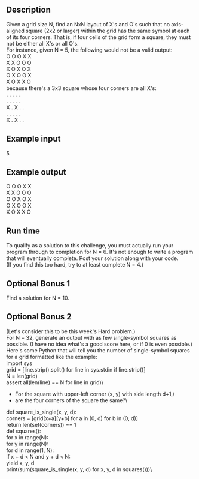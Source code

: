 ## Description
Given a grid size N, find an NxN layout of X's and O's such that no axis-aligned square (2x2 or larger) within the grid has the same symbol at each of its four corners. That is, if four cells of the grid form a square, they must not be either all X's or all O's.\
For instance, given N = 5, the following would not be a valid output:\
O O O X X\
X X O O O\
X O X O X\
O X O O X\
X O X X O\
because there's a 3x3 square whose four corners are all X's:\
. . . . .\
. . . . .\
X . X . .\
. . . . .\
X . X . .
## Example input
5
## Example output
O O O X X\
X X O O O\
O O X O X\
O X O O X\
X O X X O
## Run time
To qualify as a solution to this challenge, you must actually run your program through to completion for N = 6. It's not enough to write a program that will eventually complete. Post your solution along with your code.\
(If you find this too hard, try to at least complete N = 4.)
## Optional Bonus 1
Find a solution for N = 10.
## Optional Bonus 2
(Let's consider this to be this week's Hard problem.)\
For N = 32, generate an output with as few single-symbol squares as possible. (I have no idea what's a good score here, or if 0 is even possible.)\
Here's some Python that will tell you the number of single-symbol squares for a grid formatted like the example:\
import sys\
grid = [line.strip().split() for line in sys.stdin if line.strip()]\
N = len(grid)\
assert all(len(line) == N for line in grid)\
- For the square with upper-left corner (x, y) with side length d+1,\
- are the four corners of the square the same?\
  
def square_is_single(x, y, d):\
    corners = [grid[x+a][y+b] for a in (0, d) for b in (0, d)]\
    return len(set(corners)) == 1\
def squares():\
    for x in range(N):\
        for y in range(N):\
            for d in range(1, N):\
                if x + d < N and y + d < N:\
                    yield x, y, d\
print(sum(square_is_single(x, y, d) for x, y, d in squares()))\
